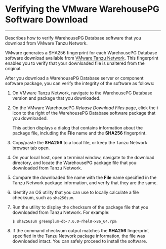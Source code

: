 # Verifying the VMware WarehousePG Software Download
---

Describes how to verify WarehousePG Database software that you download from VMware Tanzu Network.

VMware generates a SHA256 fingerprint for each WarehousePG Database software download available from [VMware Tanzu Network](https://network.pivotal.io/products/pivotal-gpdb). This fingerprint enables you to verify that your downloaded file is unaltered from the original.

After you download a WarehousePG Database server or component software package, you can verify the integrity of the software as follows:

1. On VMware Tanzu Network, navigate to the WarehousePG Database version and package that you downloaded.

2. On the VMware WarehousePG _Release Download Files_ page, click the i icon to the right of the WarehousePG Database software package that you downloaded.

    This action displays a dialog that contains information about the package file, including the **File** name and the **SHA256** fingerprint.

3. Copy/paste the **SHA256** to a local file, or keep the Tanzu Network browser tab open.

4. On your local host, open a terminal window, navigate to the download directory, and locate the WarehousePG package file that you downloaded from Tanzu Network.

5. Compare the downloaded file name with the **File** name specified in the Tanzu Network package information, and verify that they are the same.

6. Identify an OS utility that you can use to locally calculate a file checksum, such as `sha256sum`.

7. Run the utility to display the checksum of the package file that you downloaded from Tanzu Network. For example:

    ```
    $ sha256sum greenplum-db-7.0.0-rhel8-x86_64.rpm
    ```

8. If the command checksum output matches the **SHA256** fingerprint specified in the Tanzu Network package information, the file was downloaded intact. You can safely proceed to install the software.